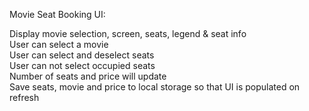 Movie Seat Booking UI:<br>

Display movie selection, screen, seats, legend & seat info<br>
User can select a movie<br>
User can select and deselect seats<br>
User can not select occupied seats<br>
Number of seats and price will update<br>
Save seats, movie and price to local storage so that UI is populated on refresh
